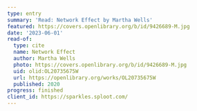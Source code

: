 ```yaml
---
type: entry
summary: 'Read: Network Effect by Martha Wells'
featured: https://covers.openlibrary.org/b/id/9426689-M.jpg
date: '2023-06-01'
read-of:
  type: cite
  name: Network Effect
  author: Martha Wells
  photo: https://covers.openlibrary.org/b/id/9426689-M.jpg
  uid: olid:OL20735675W
  url: https://openlibrary.org/works/OL20735675W
  published: 2020
progress: finished
client_id: https://sparkles.sploot.com/
---
```

